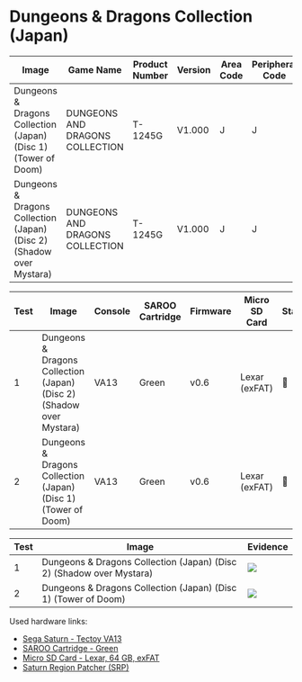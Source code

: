 # Dungeons & Dragons Collection (Japan)

| Image                                                                | Game Name                       | Product Number | Version | Area Code | Peripheral Code |
| -------------------------------------------------------------------- | ------------------------------- | -------------- | ------- | --------- | --------------- |
| Dungeons & Dragons Collection (Japan) (Disc 1) (Tower of Doom)       | DUNGEONS AND DRAGONS COLLECTION | T-1245G        | V1.000  | J         | J               |
| Dungeons & Dragons Collection (Japan) (Disc 2) (Shadow over Mystara) | DUNGEONS AND DRAGONS COLLECTION | T-1245G        | V1.000  | J         | J               |

| Test | Image                                                                | Console | SAROO Cartridge | Firmware | Micro SD Card | Status | Time Played           |
| ---- | -------------------------------------------------------------------- | ------- | --------------- | -------- | ------------- | ------ | --------------------- |
| 1    | Dungeons & Dragons Collection (Japan) (Disc 2) (Shadow over Mystara) | VA13    | Green           | v0.6     | Lexar (exFAT) | :100:  | 1 hour and 30 minutes |
| 2    | Dungeons & Dragons Collection (Japan) (Disc 1) (Tower of Doom)       | VA13    | Green           | v0.6     | Lexar (exFAT) | :100:  | 55 minutes            |

| Test | Image                                                                | Evidence                                                                                         |
| ---- | -------------------------------------------------------------------- | ------------------------------------------------------------------------------------------------ |
| 1    | Dungeons & Dragons Collection (Japan) (Disc 2) (Shadow over Mystara) | [![](https://img.youtube.com/vi/z_UtTZsEcRE/0.jpg)](https://www.youtube.com/watch?v=z_UtTZsEcRE) |
| 2    | Dungeons & Dragons Collection (Japan) (Disc 1) (Tower of Doom)       | [![](https://img.youtube.com/vi/3rY-s8Wo830/0.jpg)](https://www.youtube.com/watch?v=3rY-s8Wo830) |

Used hardware links:

- [Sega Saturn - Tectoy VA13](../../../../Info/Consoles/VA13/README.md)
- [SAROO Cartridge - Green](../../../../Info/Cartridges/RetroGameParadiseStore/1.32F/README.md)
- [Micro SD Card - Lexar, 64 GB, exFAT](../../../../Info/SdCards/Lexar/64GB/exfat/README.md)
- [Saturn Region Patcher (SRP)](https://segaxtreme.net/resources/saturn-region-patcher.81/download)

